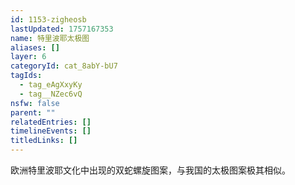 ```yaml
---
id: 1153-zigheosb
lastUpdated: 1757167353
name: 特里波耶太极图
aliases: []
layer: 6
categoryId: cat_8abY-bU7
tagIds:
  - tag_eAgXxyKy
  - tag__NZec6vQ
nsfw: false
parent: ""
relatedEntries: []
timelineEvents: []
titledLinks: []
---
```


欧洲特里波耶文化中出现的双蛇螺旋图案，与我国的太极图案极其相似。